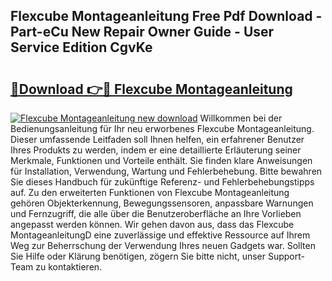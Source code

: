 ## Flexcube Montageanleitung Free Pdf Download - Part-eCu New Repair Owner Guide - User Service Edition CgvKe

# <h2><a href="http://df7pr1.blite.top/?on=Flexcube+Montageanleitung">🔗Download 👉🔴 Flexcube Montageanleitung</a></h2>

[![Flexcube Montageanleitung new download](https://i.imgur.com/lujVjoI.png)](http://df7pr1.blite.top/?on=Flexcube+Montageanleitung)
Willkommen bei der Bedienungsanleitung für Ihr neu erworbenes Flexcube Montageanleitung. Dieser umfassende Leitfaden soll Ihnen helfen, ein erfahrener Benutzer Ihres Produkts zu werden, indem er eine detaillierte Erläuterung seiner Merkmale, Funktionen und Vorteile enthält. Sie finden klare Anweisungen für Installation, Verwendung, Wartung und Fehlerbehebung. Bitte bewahren Sie dieses Handbuch für zukünftige Referenz- und Fehlerbehebungstipps auf. Zu den erweiterten Funktionen von Flexcube Montageanleitung gehören Objekterkennung, Bewegungssensoren, anpassbare Warnungen und Fernzugriff, die alle über die Benutzeroberfläche an Ihre Vorlieben angepasst werden können. Wir gehen davon aus, dass das Flexcube MontageanleitungD eine zuverlässige und effektive Ressource auf Ihrem Weg zur Beherrschung der Verwendung Ihres neuen Gadgets war. Sollten Sie Hilfe oder Klärung benötigen, zögern Sie bitte nicht, unser Support-Team zu kontaktieren.
